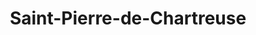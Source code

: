 ---
title: Saint-Pierre-de-Chartreuse
url: /saint-pierre-de-chartreuse/
latitude: 45.344
longitude: 5.815
---